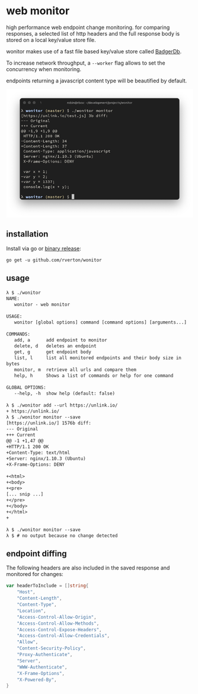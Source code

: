 # web monitor

high performance web endpoint change monitoring. for comparing responses, a selected
list of http headers and the full response body is stored on a local key/value store file.

wonitor makes use of a fast file based key/value store called [BadgerDb](https://github.com/dgraph-io/badger).

To increase network throughput, a `--worker` flag allows to set the concurrency when monitoring.

endpoints returning a javascript content type will be beautified by default.

![](./static/screenshot.png)

## installation

Install via go or [binary release](https://github.com/rverton/wonitor/releases):

    go get -u github.com/rverton/wonitor

## usage

```
λ $ ./wonitor
NAME:
   wonitor - web monitor

USAGE:
   wonitor [global options] command [command options] [arguments...]

COMMANDS:
   add, a      add endpoint to monitor
   delete, d   deletes an endpoint
   get, g      get endpoint body
   list, l     list all monitored endpoints and their body size in bytes
   monitor, m  retrieve all urls and compare them
   help, h     Shows a list of commands or help for one command

GLOBAL OPTIONS:
   --help, -h  show help (default: false)

λ $ ./wonitor add --url https://unlink.io/
+ https://unlink.io/
λ $ ./wonitor monitor --save
[https://unlink.io/] 1576b diff:
--- Original
+++ Current
@@ -1 +1,47 @@
+HTTP/1.1 200 OK
+Content-Type: text/html
+Server: nginx/1.10.3 (Ubuntu)
+X-Frame-Options: DENY

+<html>
+<body>
+<pre>
[... snip ...]
+</pre>
+</body>
+</html>
+

λ $ ./wonitor monitor --save
λ $ # no output because no change detected
```

## endpoint diffing

The following headers are also included in the saved response and monitored for changes:

```go
var headerToInclude = []string{
	"Host",
	"Content-Length",
	"Content-Type",
	"Location",
	"Access-Control-Allow-Origin",
	"Access-Control-Allow-Methods",
	"Access-Control-Expose-Headers",
	"Access-Control-Allow-Credentials",
	"Allow",
	"Content-Security-Policy",
	"Proxy-Authenticate",
	"Server",
	"WWW-Authenticate",
	"X-Frame-Options",
	"X-Powered-By",
}
```
